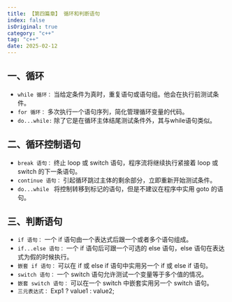 ```yaml
---
title: 【第四篇章】 循环和判断语句
index: false
isOriginal: true
category: "c++"
tag: "c++"
date: 2025-02-12
---
```


## 一、循环
- `while 循环：` 当给定条件为真时，重复语句或语句组。他会在执行前测试条件。
- `for 循环：` 多次执行一个语句序列，简化管理循环变量的代码。
- `do...while:` 除了它是在循环主体结尾测试条件外，其与while语句类似。

## 二、循环控制语句
- `break 语句：` 终止 loop 或 switch 语句，程序流将继续执行紧接着 loop 或 switch 的下一条语句。
- `continue 语句：` 引起循环跳过主体的剩余部分，立即重新开始测试条件。
- `do...while ` 将控制转移到标记的语句，但是不建议在程序中实用 goto 的语句。

## 三、判断语句
- `if 语句：` 一个 if 语句由一个表达式后跟一个或者多个语句组成。
- `if...else 语句：` 一个 if 语句后可跟一个可选的 else 语句，else 语句在表达式为假的时候执行。
- `嵌套 if 语句：` 可以在 if 或 else if 语句中实用另一个 if 或 else if 语句。
- `switch 语句：` 一个 switch 语句允许测试一个变量等于多个值的情况。
- `嵌套 switch 语句：` 可以在一个 switch 中嵌套实用另一个 switch 语句。
- `三元表达式：` Exp1 ? value1 : value2;
